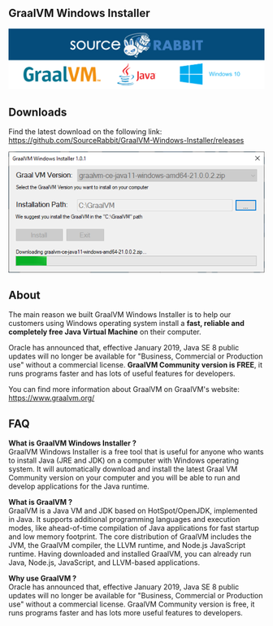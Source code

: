 GraalVM Windows Installer
------
<p align="center">
<a href="https://www.sourcerabbit.com/"><img src="https://github.com/SourceRabbit/GraalVM-Windows-Installer/blob/main/Images/Banner.png" alt="SourceRabbit.com"></a>
</p>


Downloads 
------
Find the latest download on the following link:<br>
https://github.com/SourceRabbit/GraalVM-Windows-Installer/releases

<p align="center">
<img src="https://github.com/SourceRabbit/GraalVM-Windows-Installer/blob/main/Images/Screenshot.png" alt="GraalVM Installer for Windows">
</p>



About 
------

The main reason we built GraalVM Windows Installer is to help our customers using Windows operating system install a <b>fast, reliable and completely free Java Virtual Machine</b> on their computer. 

Oracle has announced that, effective January 2019, Java SE 8 public updates will no longer be available for "Business, Commercial or Production use" without a commercial license. <b>GraalVM Community version is FREE</b>, it runs programs faster and has lots of useful features for developers.

You can find more information about GraalVM on GraalVM's website:<br>
<a href="https://www.graalvm.org/">https://www.graalvm.org/</a>


FAQ 
------

<b>What is GraalVM Windows Installer ?</b><br>
GraalVM Windows Installer is a free tool that is useful for anyone who wants to install Java (JRE and JDK) on a computer with Windows operating system. It will automatically download and install the latest Graal VM Community version on your computer and you will be able to run and develop applications for the Java runtime.

<b>What is GraalVM ?</b><br>
GraalVM is a Java VM and JDK based on HotSpot/OpenJDK, implemented in Java. It supports additional programming languages and execution modes, like ahead-of-time compilation of Java applications for fast startup and low memory footprint. The core distribution of GraalVM includes the JVM, the GraalVM compiler, the LLVM runtime, and Node.js JavaScript runtime. Having downloaded and installed GraalVM, you can already run Java, Node.js, JavaScript, and LLVM-based applications.

<b>Why use GraalVM ?</b><br>
Oracle has announced that, effective January 2019, Java SE 8 public updates will no longer be available for "Business, Commercial or Production use" without a commercial license. GraalVM Community version is free, it runs programs faster and has lots more useful features to developers.

